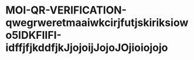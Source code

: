 # MOI-QR-VERIFICATION-qwegrweretmaaiwkcirjfutjskiriksiowo5IDKFIIFI-idffjfjkddfjkJjojoijJojoJOjioiojojo
